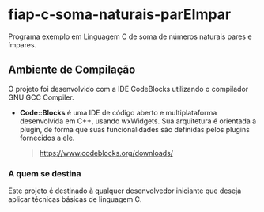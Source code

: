 # fiap-c-soma-naturais-parEImpar

Programa exemplo em Linguagem C de soma de números naturais pares e ímpares.

## Ambiente de Compilação

O projeto foi desenvolvido com a IDE CodeBlocks utilizando o compilador GNU GCC Compiler.

- **Code::Blocks**  é uma IDE de código aberto e multiplataforma desenvolvida em C++, usando wxWidgets. Sua arquitetura é orientada a plugin, de forma que suas funcionalidades são definidas pelos plugins fornecidos a ele.
	> https://www.codeblocks.org/downloads/

### A quem se destina

Este projeto é destinado à qualquer desenvolvedor iniciante que deseja aplicar técnicas básicas de linguagem C. 
